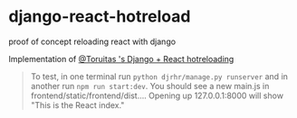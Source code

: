 # django-react-hotreload
proof of concept reloading react with django

Implementation of [@Toruitas 's Django + React hotreloading](https://hackernoon.com/how-to-bring-live-reloading-back-to-a-django-and-react-project-ilf3ubm)

> To test, in one terminal run `python djrhr/manage.py runserver` and in another run `npm run start:dev`. You should see a new main.js in frontend/static/frontend/dist.... Opening up 127.0.0.1:8000 will show "This is the React index."
